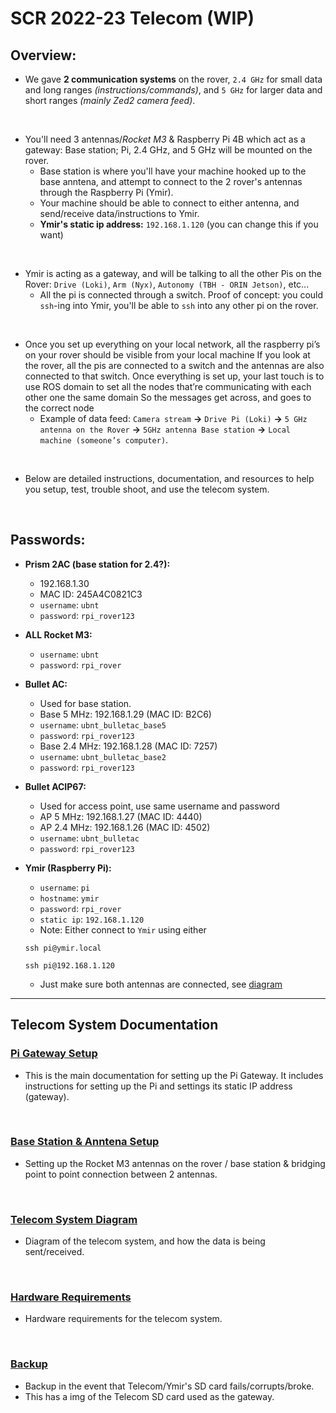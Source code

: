 # SCR 2022-23 Telecom (WIP)
## Overview:
- We gave **2 communication systems** on the rover, ``2.4 GHz`` for small data and long ranges *(instructions/commands)*, and ``5 GHz`` for larger data and short ranges *(mainly Zed2 camera feed)*.
<br/>

- You'll need 3 antennas/*Rocket M3* & Raspberry Pi 4B which act as a gateway: Base station; Pi, 2.4 GHz, and 5 GHz will be mounted on the rover.
    + Base station is where you'll have your machine hooked up to the base anntena, and attempt to connect to the 2 rover's antennas through the Raspberry Pi (Ymir).
    + Your machine should be able to connect to either antenna, and send/receive data/instructions to Ymir.
    + **Ymir's static ip address:** `192.168.1.120` (you can change this if you want)
<br/>

- Ymir is acting as a gateway, and will be talking to all the other Pis on the Rover: `Drive (Loki)`, `Arm (Nyx)`, `Autonomy (TBH - ORIN Jetson)`, etc...
    + All the pi is connected through a switch. Proof of concept: you could `ssh`-ing into Ymir, you'll be able to `ssh` into any other pi on the rover.
<br/>

- Once you set up everything on your local network, all the raspberry pi’s on your rover should be visible from your local machine If you look at the rover, all the pis are connected to a switch and the antennas are also connected to that switch. Once everything is set up, your last touch is to use ROS domain to set all the nodes that’re communicating with each other one the same domain So the messages get across, and goes to the correct node
    + Example of data feed: `Camera stream` **→** `Drive Pi (Loki)` **→** `5 GHz antenna on the Rover` **→** `5GHz antenna Base station` **→** `Local machine (someone’s computer)`.
<br/>

- Below are detailed instructions, documentation, and resources to help you setup, test, trouble shoot, and use the telecom system.
<br/>

## Passwords:
- **Prism 2AC (base station for 2.4?):**
    + 192.168.1.30
    + MAC ID: 245A4C0821C3
    + `username`: `ubnt`
    + `password`: `rpi_rover123`
    
- **ALL Rocket M3:** 
    + `username`: `ubnt`
    + `password`: `rpi_rover`

- **Bullet AC:**
    + Used for base station. 
    + Base 5 MHz: 192.168.1.29 (MAC ID: B2C6)
    + `username`: `ubnt_bulletac_base5`
    + `password`: `rpi_rover123`
    + Base 2.4 MHz: 192.168.1.28 (MAC ID: 7257)
    + `username`: `ubnt_bulletac_base2`
    + `password`: `rpi_rover123`

- **Bullet ACIP67:**
    + Used for access point, use same username and password
    + AP 5 MHz: 192.168.1.27 (MAC ID: 4440)
    + AP 2.4 MHz: 192.168.1.26 (MAC ID: 4502)
    + `username`: `ubnt_bulletac`
    + `password`: `rpi_rover123`

- **Ymir (Raspberry Pi):**
    + `username`: `pi`
    + `hostname`: `ymir`
    + `password`: `rpi_rover`
    + `static ip`: `192.168.1.120`
    + Note: Either connect to `Ymir` using either
    ```
    ssh pi@ymir.local
    ``` 
    ```
    ssh pi@192.168.1.120
    ```
    + Just make sure both antennas are connected, see [diagram](doc/Diagram.md)


---------------------
## Telecom System Documentation
### [Pi Gateway Setup](doc/Pi_Gateway_Setup.md)
- This is the main documentation for setting up the Pi Gateway. It includes instructions for setting up the Pi and settings its static IP address (gateway).
<br/>

### [Base Station & Anntena Setup](doc/BaseStation_Antenna_Setup.md)
- Setting up the Rocket M3 antennas on the rover / base station & bridging point to point connection between 2 antennas.
<br/>

### [Telecom System Diagram](doc/Diagram.md)
- Diagram of the telecom system, and how the data is being sent/received.
<br/>

### [Hardware Requirements](doc/Hardware.md)
- Hardware requirements for the telecom system.
<br/>

### [Backup](backup/backup_data.md)
- Backup in the event that Telecom/Ymir's SD card fails/corrupts/broke.
- This has a img of the Telecom SD card used as the gateway.
